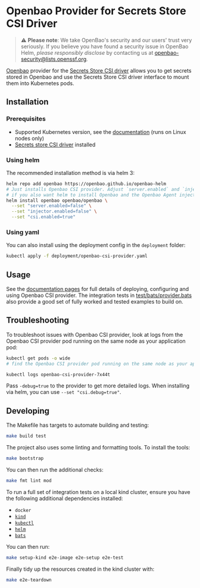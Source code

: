 # Openbao Provider for Secrets Store CSI Driver

> :warning: **Please note**: We take OpenBao's security and our users' trust very seriously. If
you believe you have found a security issue in OpenBao Helm, _please responsibly disclose_
by contacting us at [openbao-security@lists.openssf.org](mailto:openbao-security@lists.openssf.org).


[Openbao](https://openbao.org) provider for the [Secrets Store CSI driver](https://github.com/kubernetes-sigs/secrets-store-csi-driver) allows you to get secrets stored in
Openbao and use the Secrets Store CSI driver interface to mount them into Kubernetes pods.

## Installation

### Prerequisites

* Supported Kubernetes version, see the [documentation](https://openbao.org/docs/platform/k8s/csi#supported-kubernetes-versions) (runs on Linux nodes only)
* [Secrets store CSI driver](https://secrets-store-csi-driver.sigs.k8s.io/getting-started/installation.html) installed

### Using helm

The recommended installation method is via helm 3:

```bash
helm repo add openbao https://openbao.github.io/openbao-helm
# Just installs Openbao CSI provider. Adjust `server.enabled` and `injector.enabled`
# if you also want helm to install Openbao and the Openbao Agent injector.
helm install openbao openbao/openbao \
  --set "server.enabled=false" \
  --set "injector.enabled=false" \
  --set "csi.enabled=true"
```

### Using yaml

You can also install using the deployment config in the `deployment` folder:

```bash
kubectl apply -f deployment/openbao-csi-provider.yaml
```

## Usage

See the [documentation pages](https://openbao.org/docs/platform/k8s/csi) for
full details of deploying, configuring and using Openbao CSI provider. The
integration tests in [test/bats/provider.bats](./test/bats/provider.bats) also
provide a good set of fully worked and tested examples to build on.

## Troubleshooting

To troubleshoot issues with Openbao CSI provider, look at logs from the Openbao CSI
provider pod running on the same node as your application pod:

  ```bash
  kubectl get pods -o wide
  # find the Openbao CSI provider pod running on the same node as your application pod

  kubectl logs openbao-csi-provider-7x44t
  ```

Pass `-debug=true` to the provider to get more detailed logs. When installing
via helm, you can use `--set "csi.debug=true"`.

## Developing

The Makefile has targets to automate building and testing:

```bash
make build test
```

The project also uses some linting and formatting tools. To install the tools:

```bash
make bootstrap
```

You can then run the additional checks:

```bash
make fmt lint mod
```

To run a full set of integration tests on a local kind cluster, ensure you have
the following additional dependencies installed:

* `docker`
* [`kind`](https://github.com/kubernetes-sigs/kind)
* [`kubectl`](https://kubernetes.io/docs/tasks/tools/)
* [`helm`](https://helm.sh/docs/intro/install/)
* [`bats`](https://bats-core.readthedocs.io/en/stable/installation.html)

You can then run:

```bash
make setup-kind e2e-image e2e-setup e2e-test
```

Finally tidy up the resources created in the kind cluster with:

```bash
make e2e-teardown
```
